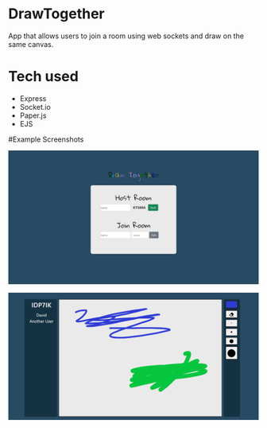 # DrawTogether

App that allows users to join a room using web sockets and draw on the same canvas.

# Tech used

- Express
- Socket.io
- Paper.js
- EJS

#Example Screenshots

![index page](/images/main.png)

![example of 2 users drawing on canvas](/images/draw.png)
